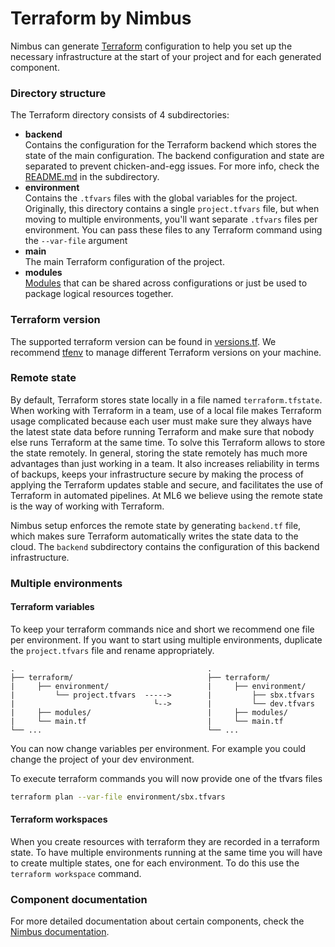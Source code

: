 # Terraform by Nimbus

Nimbus can generate [Terraform](https://www.terraform.io/) configuration to help you set up the 
necessary infrastructure at the start of your project and for each generated component.

### Directory structure

The Terraform directory consists of 4 subdirectories:

- **backend**  
  Contains the configuration for the Terraform backend which stores the state of the main 
  configuration. The backend configuration and state are separated to prevent chicken-and-egg 
  issues. For more info, check the [README.md](gcp/backend/README.md) in the subdirectory.
- **environment**  
  Contains the `.tfvars` files with the global variables for the project. Originally, this 
  directory contains a single `project.tfvars` file, but when moving to multiple environments, 
  you'll want separate `.tfvars` files per environment. You can pass these files to any Terraform 
  command using the `--var-file` argument
- **main**  
  The main Terraform configuration of the project. 
- **modules**  
  [Modules](https://developer.hashicorp.com/terraform/language/modules) that can be shared across 
  configurations or just be used to package logical resources together.

### Terraform version

The supported terraform version can be found in [versions.tf](gcp/main/versions.tf).
We recommend [tfenv](https://github.com/tfutils/tfenv) to manage different
Terraform versions on your machine.

### Remote state

By default, Terraform stores state locally in a file named `terraform.tfstate`. When working with
Terraform in a team, use of a local file makes Terraform usage complicated because each user must
make sure they always have the latest state data before running Terraform and make sure that nobody
else runs Terraform at the same time. To solve this Terraform allows to store the state remotely.
In general, storing the state remotely has much more advantages than just working in a team. It 
also increases reliability in terms of backups, keeps your infrastructure secure by making the 
process of applying the Terraform updates stable and secure, and facilitates the use of Terraform 
in automated pipelines. At ML6 we believe using the remote state is the way of working with Terraform.

Nimbus setup enforces the remote state by generating `backend.tf` file, which makes sure Terraform 
automatically writes the state data to the cloud. The `backend` subdirectory contains the 
configuration of this backend infrastructure.

### Multiple environments

#### Terraform variables

To keep your terraform commands nice and short we recommend one file per environment.
If you want to start using multiple environments, duplicate the `project.tfvars` file and rename appropriately.

```
.                                           .
├── terraform/                              ├── terraform/
|     ├── environment/                      |     ├── environment/
|         └── project.tfvars  ----->        |         ├── sbx.tfvars
|                               └-->        |         └── dev.tfvars
|     ├── modules/                          |     ├── modules/
|     └── main.tf                           |     └── main.tf
└── ...                                     └── ...
```

You can now change variables per environment. For example you could change the project of your dev environment.

To execute terraform commands you will now provide one of the tfvars files

```bash
terraform plan --var-file environment/sbx.tfvars
```

#### Terraform workspaces

When you create resources with terraform they are recorded in a terraform state.
To have multiple environments running at the same time you will have to create multiple states,
one for each environment. To do this use the `terraform workspace` command.

### Component documentation

For more detailed documentation about certain components, check the [Nimbus documentation](https://nimbus.internal.ml6.eu/).